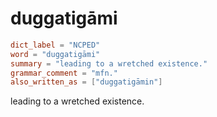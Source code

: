 # duggatigāmi

``` toml
dict_label = "NCPED"
word = "duggatigāmi"
summary = "leading to a wretched existence."
grammar_comment = "mfn."
also_written_as = ["duggatigāmin"]
```

leading to a wretched existence.


